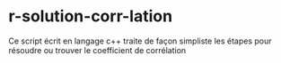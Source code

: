 # r-solution-corr-lation
Ce script écrit en langage c++ traite de façon simpliste les étapes pour résoudre ou trouver le coefficient de corrélation
